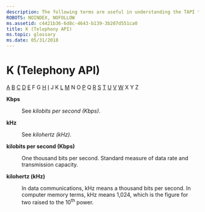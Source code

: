 ```yaml
---
description: The following terms are useful in understanding the TAPI technology.
ROBOTS: NOINDEX, NOFOLLOW
ms.assetid: c4421b36-6d8c-4643-b139-3b207d551ca0
title: K (Telephony API)
ms.topic: glossary
ms.date: 05/31/2018
---
```


# K (Telephony API)

[A](a-tapgloss.md) [B](b-tapgloss.md) [C](c-tapgloss.md) [D](d-tapgloss.md) [E](e-tapgloss.md) F G [H](h-tapgloss.md) [I](i-tapgloss.md) J K [L](l-tapgloss.md) [M](m-tapgloss.md) N O [P](p-tapgloss.md) Q [R](r-tapgloss.md) [S](s-tapgloss.md) [T](t-tapgloss.md) [U](u-tapgloss.md) [V](v-tapgloss.md) [W](w-tapgloss.md) X Y Z

<dl> <dt>

<span id="tapi2.kbps_tapgloss"></span><span id="TAPI2.KBPS_TAPGLOSS"></span>**Kbps**
</dt> <dd>

See *kilobits per second (Kbps)*.

</dd> <dt>

<span id="tapi2.khz_tapgloss"></span><span id="TAPI2.KHZ_TAPGLOSS"></span>**kHz**
</dt> <dd>

See *kilohertz (kHz)*.

</dd> <dt>

<span id="tapi2.kilobits_per_second_kbps__tapgloss"></span><span id="TAPI2.KILOBITS_PER_SECOND_KBPS__TAPGLOSS"></span>**kilobits per second (Kbps)**
</dt> <dd>

One thousand bits per second. Standard measure of data rate and transmission capacity.

</dd> <dt>

<span id="tapi2.kilohertz_khz__tapgloss"></span><span id="TAPI2.KILOHERTZ_KHZ__TAPGLOSS"></span>**kilohertz (kHz)**
</dt> <dd>

In data communications, kHz means a thousand bits per second. In computer memory terms, kHz means 1,024, which is the figure for two raised to the 10<sup>th</sup> power.

</dd> </dl>

 

 



